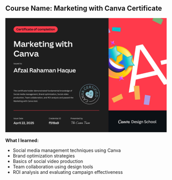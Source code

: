 ## Course Name: Marketing with Canva Certificate

![Certificate Image](https://github.com/AfzalRahamanHaque/Social-Media-Manager/blob/main/Marketing-with-canva-certificate.jpg?raw=true)


**What I learned:**

- Social media management techniques using Canva
- Brand optimization strategies
- Basics of social video production
- Team collaboration using design tools
- ROI analysis and evaluating campaign effectiveness

